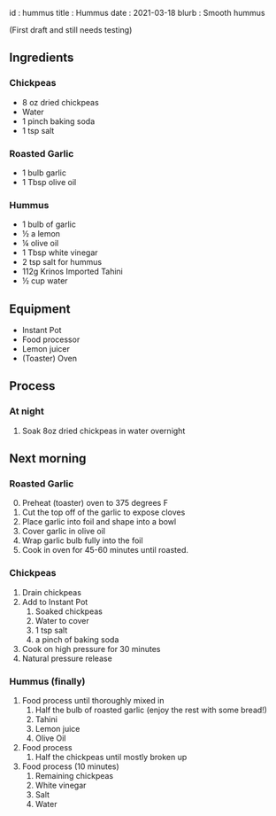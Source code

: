 id         : hummus
title      : Hummus
date       : 2021-03-18
blurb      : Smooth hummus

(First draft and still needs testing)

## Ingredients

### Chickpeas
* 8 oz dried chickpeas
* Water
* 1 pinch baking soda
* 1 tsp salt

### Roasted Garlic
* 1 bulb garlic
* 1 Tbsp olive oil

### Hummus
* 1 bulb of garlic
* &frac12; a lemon
* &frac14; olive oil
* 1 Tbsp white vinegar
* 2 tsp salt for hummus
* 112g Krinos Imported Tahini
* &frac12; cup water

## Equipment
* Instant Pot
* Food processor
* Lemon juicer
* (Toaster) Oven


## Process

### At night
1. Soak 8oz dried chickpeas in water overnight

## Next morning

### Roasted Garlic

0. Preheat (toaster) oven to 375 degrees F
1. Cut the top off of the garlic to expose cloves
2. Place garlic into foil and shape into a bowl
3. Cover garlic in olive oil
4. Wrap garlic bulb fully into the foil
5. Cook in oven for 45-60 minutes until roasted.

### Chickpeas

1. Drain chickpeas
2. Add to Instant Pot
    1. Soaked chickpeas
    2. Water to cover
    3. 1 tsp salt
    4. a pinch of baking soda
3. Cook on high pressure for 30 minutes
4. Natural pressure release

### Hummus (finally)

1. Food process until thoroughly mixed in
    1. Half the bulb of roasted garlic (enjoy the rest with some bread!)
    2. Tahini
    3. Lemon juice
    4. Olive Oil
2. Food process
    1. Half the chickpeas until mostly broken up
3. Food process (10 minutes)
    1. Remaining chickpeas
    2. White vinegar
    3. Salt
    4. Water

